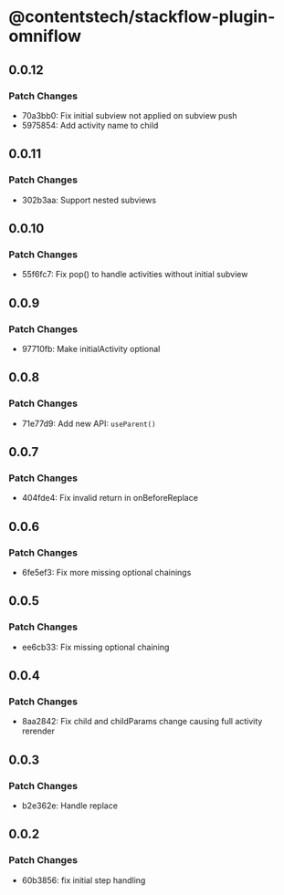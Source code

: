 # @contentstech/stackflow-plugin-omniflow

## 0.0.12

### Patch Changes

- 70a3bb0: Fix initial subview not applied on subview push
- 5975854: Add activity name to child

## 0.0.11

### Patch Changes

- 302b3aa: Support nested subviews

## 0.0.10

### Patch Changes

- 55f6fc7: Fix pop() to handle activities without initial subview

## 0.0.9

### Patch Changes

- 97710fb: Make initialActivity optional

## 0.0.8

### Patch Changes

- 71e77d9: Add new API: `useParent()`

## 0.0.7

### Patch Changes

- 404fde4: Fix invalid return in onBeforeReplace

## 0.0.6

### Patch Changes

- 6fe5ef3: Fix more missing optional chainings

## 0.0.5

### Patch Changes

- ee6cb33: Fix missing optional chaining

## 0.0.4

### Patch Changes

- 8aa2842: Fix child and childParams change causing full activity rerender

## 0.0.3

### Patch Changes

- b2e362e: Handle replace

## 0.0.2

### Patch Changes

- 60b3856: fix initial step handling

